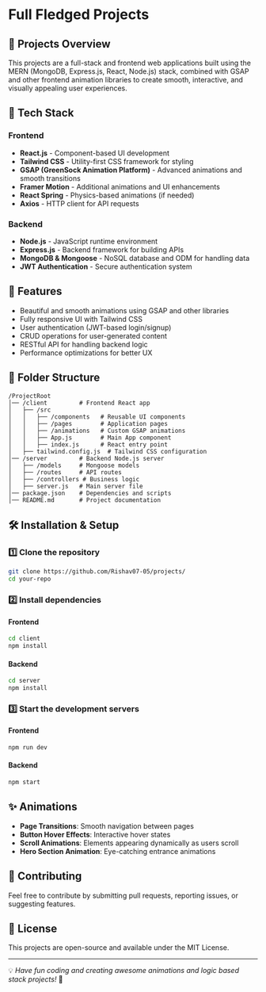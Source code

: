 # Full Fledged Projects

## 📌 Projects Overview
This projects are a full-stack and frontend web applications built using the MERN (MongoDB, Express.js, React, Node.js) stack, combined with GSAP and other frontend animation libraries to create smooth, interactive, and visually appealing user experiences.

## 🚀 Tech Stack

### Frontend
- **React.js** - Component-based UI development
- **Tailwind CSS** - Utility-first CSS framework for styling
- **GSAP (GreenSock Animation Platform)** - Advanced animations and smooth transitions
- **Framer Motion** - Additional animations and UI enhancements
- **React Spring** - Physics-based animations (if needed)
- **Axios** - HTTP client for API requests

### Backend
- **Node.js** - JavaScript runtime environment
- **Express.js** - Backend framework for building APIs
- **MongoDB & Mongoose** - NoSQL database and ODM for handling data
- **JWT Authentication** - Secure authentication system

## 🎨 Features
- Beautiful and smooth animations using GSAP and other libraries
- Fully responsive UI with Tailwind CSS
- User authentication (JWT-based login/signup)
- CRUD operations for user-generated content
- RESTful API for handling backend logic
- Performance optimizations for better UX

## 📂 Folder Structure
```
/ProjectRoot
│── /client         # Frontend React app
│   ├── /src
│   │   ├── /components   # Reusable UI components
│   │   ├── /pages        # Application pages
│   │   ├── /animations   # Custom GSAP animations
│   │   ├── App.js        # Main App component
│   │   ├── index.js      # React entry point
│   ├── tailwind.config.js  # Tailwind CSS configuration
│── /server         # Backend Node.js server
│   ├── /models     # Mongoose models
│   ├── /routes     # API routes
│   ├── /controllers # Business logic
│   ├── server.js   # Main server file
│── package.json    # Dependencies and scripts
│── README.md       # Project documentation
```

## 🛠️ Installation & Setup

### 1️⃣ Clone the repository
```bash
git clone https://github.com/Rishav07-05/projects/
cd your-repo
```

### 2️⃣ Install dependencies
#### Frontend
```bash
cd client
npm install
```
#### Backend
```bash
cd server
npm install
```

### 3️⃣ Start the development servers
#### Frontend
```bash
npm run dev
```
#### Backend
```bash
npm start
```

## ✨ Animations
- **Page Transitions**: Smooth navigation between pages
- **Button Hover Effects**: Interactive hover states
- **Scroll Animations**: Elements appearing dynamically as users scroll
- **Hero Section Animation**: Eye-catching entrance animations

## 🌟 Contributing
Feel free to contribute by submitting pull requests, reporting issues, or suggesting features.

## 📜 License
This projects are open-source and available under the MIT License.

---
💡 _Have fun coding and creating awesome animations and logic based stack projects!_ 🚀


